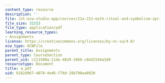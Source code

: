 ```yaml
---
content_type: resource
description: ''
file: /ol-ocw-studio-app/courses/21a-212-myth-ritual-and-symbolism-spring-2004/9182d96740784ed6f76d19b790aa8920_a.pdf
file_size: 32253
file_type: application/pdf
learning_resource_types:
- Assignments
license: https://creativecommons.org/licenses/by-nc-sa/4.0/
ocw_type: OCWFile
parent_title: Assignments
parent_type: CourseSection
parent_uid: c121580a-114e-4029-346b-c84d2544a3d9
resourcetype: Document
title: a.pdf
uid: 9182d967-4078-4ed6-f76d-19b790aa8920
---
```

